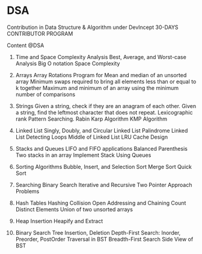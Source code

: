 # DSA
Contribution in Data Structure &amp; Algorithm under DevIncept 30-DAYS CONTRIBUTOR PROGRAM

Content @DSA
1) Time and Space Complexity Analysis 
Best, Average, and Worst-case Analysis
Big O notation
Space Complexity 
2) Arrays
Array Rotations
Program for Mean and median of an unsorted array
Minimum swaps required to bring all elements less than or equal to k together
Maximum and minimum of an array using the minimum number of comparisons
3) Strings
Given a string, check if they are an anagram of each other.
Given a string, find the leftmost character that does not repeat.
Lexicographic rank
Pattern Searching.
Rabin Karp Algorithm
KMP Algorithm

4) Linked List 
Singly, Doubly, and Circular Linked List
Palindrome Linked List
Detecting Loops
Middle of Linked List
LRU Cache Design
5) Stacks and Queues
LIFO and FIFO applications
Balanced Parenthesis
Two stacks in an array
Implement Stack Using Queues
6) Sorting Algorithms
Bubble, Insert, and Selection Sort
Merge Sort
Quick Sort
7) Searching 
Binary Search Iterative and Recursive
Two Pointer Approach Problems
8) Hash Tables
Hashing 
Collision 
Open Addressing and Chaining 
Count Distinct Elements
Union of two unsorted arrays
9) Heap 
Insertion
Heapify and Extract
10) Binary Search Tree
Insertion, Deletion
Depth-First Search: Inorder, Preorder, PostOrder Traversal in BST
Breadth-First Search
Side View of BST



